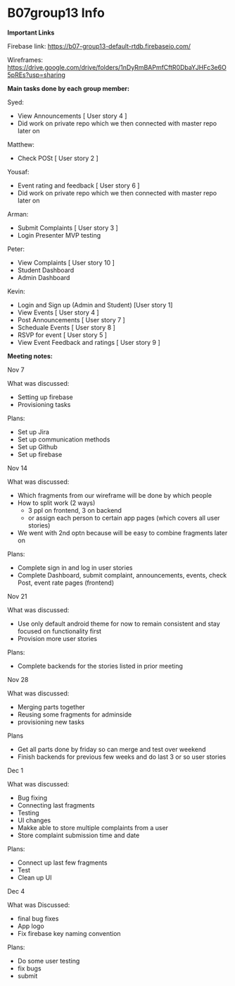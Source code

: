 # B07group13 Info

**Important Links**

Firebase link:
https://b07-group13-default-rtdb.firebaseio.com/

Wireframes:
https://drive.google.com/drive/folders/1nDyRmBAPmfCftR0DbaYJHFc3e6O5pREs?usp=sharing



**Main tasks done by each group member:**

Syed:
- View Announcements [ User story 4 ]
- Did work on private repo which we then connected with master repo later on

Matthew:
- Check POSt [ User story 2 ]

Yousaf:
- Event rating and feedback [ User story 6 ]
- Did work on private repo which we then connected with master repo later on

Arman:
- Submit Complaints [ User story 3 ]
- Login Presenter MVP testing

Peter:
- View Complaints [ User story 10 ]
- Student Dashboard
- Admin Dashboard

Kevin:
- Login and Sign up (Admin and Student) [User story 1]
- View Events [ User story 4 ]
- Post Announcements [ User story 7 ]
- Scheduale Events [ User story 8 ]
- RSVP for event [ User story 5 ]
- View Event Feedback and ratings [ User story 9 ]



**Meeting notes:**

Nov 7

What was discussed:
- Setting up firebase
- Provisioning tasks

Plans:
- Set up Jira
- Set up communication methods
- Set up Github
- Set up firebase


Nov 14

What was discussed:

- Which fragments from our wireframe will be done by which people
- How to split work (2 ways)
  - 3 ppl on frontend, 3 on backend
  - or assign each person to certain app pages (which covers all user stories)
- We went with 2nd optn because will be easy to combine fragments later on

Plans:

- Complete sign in and log in user stories
- Complete Dashboard, submit complaint, announcements, events, check Post, event rate pages (frontend)


Nov 21

What was discussed:

- Use only default android theme for now to remain consistent and stay focused on functionality first
- Provision more user stories

Plans:

- Complete backends for the stories listed in prior meeting


Nov 28

What was discussed:

- Merging parts together
- Reusing some fragments for adminside
- provisioning new tasks

Plans

- Get all parts done by friday so can merge and test over weekend
- Finish backends for previous few weeks and do last 3 or so user stories

Dec 1

What was discussed:

- Bug fixing
- Connecting last fragments
- Testing
- UI changes
- Makke able to store multiple complaints from a user
- Store complaint submission time and date

Plans:
- Connect up last few fragments
- Test
- Clean up UI

Dec 4

What was Discussed:
  - final bug fixes
  - App logo
  - Fix firebase key naming convention

Plans:
- Do some user testing
- fix bugs
- submit


